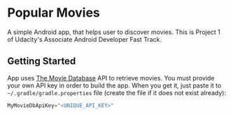 # Popular Movies
A simple Android app, that helps user to discover movies. 
This is Project 1 of Udacity's Associate Android Developer Fast Track.
## Getting Started
App uses [The Movie Database](https://www.themoviedb.org/documentation/api) API to retrieve movies. 
You must provide your own API key in order to build the app. 
When you get it, just paste it to `~/.gradle/gradle.properties` file (create the file if it does not exist already):
```gradle
MyMovieDbApiKey="<UNIQUE_API_KEY>"
```
